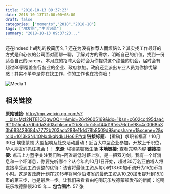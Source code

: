 ```yaml
---
title: "2018-10-13 09:37:23"
date: 2018-10-13T12:00:00+08:00
draft: false
categories: ["moments","2018","2018-10"]
tags: ["朋友圈","生活记录"]
summary: "2018-10-13 09:37:23..."
---
```


还在Indeed上胡乱的投简历么？还在为没有推荐人而烦恼么？其实找工作最好的方式是和心仪的公司面对面聊一聊，了解对方的需求，明晰自己的价值，找到一份适合自己的career。本月底的招聘大会将会为你提供这个绝佳的机会，届时会有超过80家覆盖各行各业的企业、政府参加。政府还会派出专业人员为你排忧解惑！其实不单单是你在找工作，你的工作也在找你哦！

![Media 1](/Moments/photos/2018-10-13/201810130937230.jpg)

## 相关链接

**原始链接:** http://mp.weixin.qq.com/s?__biz=MzI2NTE1ODgwOQ==&mid=2649605169&idx=1&sn=c602cc495daa49f1f515c4a7dbdda3d0&chksm=f2b8cdc7c5cf44d19fe576cbe98c4c0068b33b683428684a7772b203acb288e11d478b8509d9&mpshare=1&scene=2&srcid=1013kSNL1ONx4kqNdkLHo6lF#rd
**链接标题:** 【重磅】求职者福音！10月30日 埃德蒙顿 大型招聘及社交活动启动！近百大中型企业参加，开放上千职位，华人朋友们抓住机会！！
**来源:** 埃德蒙顿微生活
**本地链接:** [查看完整内容](/link_content/2018/10/2018-10-13-2/link_content/)
**链接摘要:** 点击上方蓝字关注我们哟~阿省最低时薪上涨，是一把双刃剑。我有一个好消息和一个坏消息，你要先听哪个？从今年的10月1日开始，超过30万名亚伯塔人将直接享受到工资调整的优待：该省将最低工资从每小时13.60加币调升为15加币每小时。这是省政府计划在2015年将阿尔伯塔省的最低工资从10.20加币提升到15加币的第三步，也是最后一步。让我们来看看由吃喝玩乐埃德蒙顿发布的新闻：吃喝玩乐埃德蒙顿2015 年...
**包含图片:** 57 张

